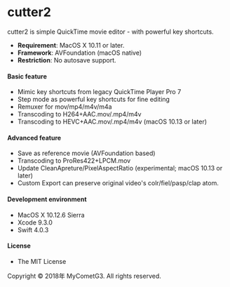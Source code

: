 # cutter2

cutter2 is simple QuickTime movie editor - with powerful key shortcuts.

- __Requirement__: MacOS X 10.11 or later.
- __Framework__: AVFoundation (macOS native)
- __Restriction__: No autosave support.

#### Basic feature
- Mimic key shortcuts from legacy QuickTime Player Pro 7
- Step mode as powerful key shortcuts for fine editing
- Remuxer for mov/mp4/m4v/m4a
- Transcoding to H264+AAC.mov/.mp4/m4v
- Transcoding to HEVC+AAC.mov/.mp4/m4v (macOS 10.13 or later)

#### Advanced feature
- Save as reference movie (AVFoundation based)
- Transcoding to ProRes422+LPCM.mov
- Update CleanApreture/PixelAspectRatio (experimental; macOS 10.13 or later)
- Custom Export can preserve original video's colr/fiel/pasp/clap atom.

#### Development environment
- MacOS X 10.12.6 Sierra
- Xcode 9.3.0
- Swift 4.0.3

#### License
- The MIT License

Copyright © 2018年 MyCometG3. All rights reserved.
